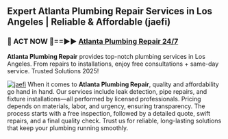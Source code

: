 ## Expert Atlanta Plumbing Repair Services in Los Angeles | Reliable & Affordable (jaefi)  

<h3>🚿 ACT NOW 🌟==►► <a href="https://tinyurl.com/2ne6vx2x" rel="nofollow">Atlanta Plumbing Repair 24/7</a></h3>

**Atlanta Plumbing Repair** provides top-notch plumbing services in Los Angeles. From repairs to installations, enjoy free consultations + same-day service. Trusted Solutions 2025!

[![jaefi](https://i.imgur.com/4PFF4AK.jpeg)](https://tinyurl.com/2ne6vx2x)
When it comes to **Atlanta Plumbing Repair**, quality and affordability go hand in hand. Our services include leak detection, pipe repairs, and fixture installations—all performed by licensed professionals. Pricing depends on materials, labor, and urgency, ensuring transparency. The process starts with a free inspection, followed by a detailed quote, swift repairs, and a final quality check. Trust us for reliable, long-lasting solutions that keep your plumbing running smoothly.